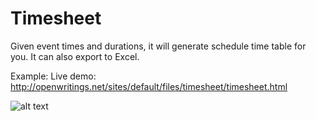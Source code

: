 Timesheet
=========
Given event times and durations, it will generate schedule time table for you. It can also export to Excel.

Example:
Live demo: http://openwritings.net/sites/default/files/timesheet/timesheet.html

![alt text](https://github.com/xuanngo/Timesheet/blob/master/Timesheet/release/timesheet.png "Timesheet example")